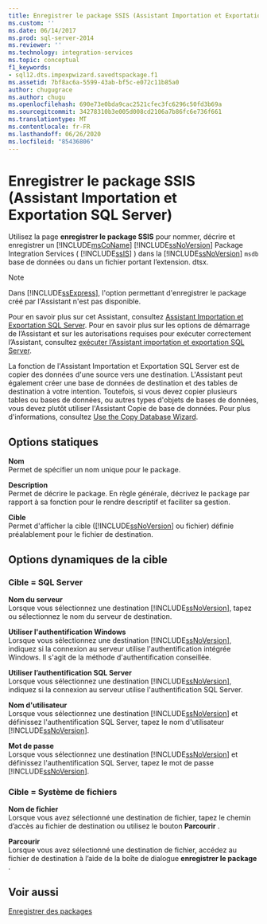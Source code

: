 ```yaml
---
title: Enregistrer le package SSIS (Assistant Importation et Exportation SQL Server) | Microsoft Docs
ms.custom: ''
ms.date: 06/14/2017
ms.prod: sql-server-2014
ms.reviewer: ''
ms.technology: integration-services
ms.topic: conceptual
f1_keywords:
- sql12.dts.impexpwizard.savedtspackage.f1
ms.assetid: 7bf8ac6a-5599-43ab-bf5c-e072c11b85a0
author: chugugrace
ms.author: chugu
ms.openlocfilehash: 690e73e0bda9cac2521cfec3fc6296c50fd3b69a
ms.sourcegitcommit: 34278310b3e005d008cd2106a7b86fc6e736f661
ms.translationtype: MT
ms.contentlocale: fr-FR
ms.lasthandoff: 06/26/2020
ms.locfileid: "85436806"
---
```

# <a name="save-ssis-package-sql-server-import-and-export-wizard"></a>Enregistrer le package SSIS (Assistant Importation et Exportation SQL Server)
  Utilisez la page **enregistrer le package SSIS** pour nommer, décrire et enregistrer un [!INCLUDE[msCoName](../../includes/msconame-md.md)] [!INCLUDE[ssNoVersion](../../includes/ssnoversion-md.md)] Package Integration Services ( [!INCLUDE[ssIS](../../includes/ssis-md.md)] ) dans la [!INCLUDE[ssNoVersion](../../includes/ssnoversion-md.md)] `msdb` base de données ou dans un fichier portant l’extension. dtsx.  
  
> [!NOTE]  
>  Dans [!INCLUDE[ssExpress](../../includes/ssexpress-md.md)], l'option permettant d'enregistrer le package créé par l'Assistant n'est pas disponible.  
  
 Pour en savoir plus sur cet Assistant, consultez [Assistant Importation et Exportation SQL Server](import-and-export-data-with-the-sql-server-import-and-export-wizard.md). Pour en savoir plus sur les options de démarrage de l’Assistant et sur les autorisations requises pour exécuter correctement l’Assistant, consultez [exécuter l’Assistant importation et exportation SQL Server](start-the-sql-server-import-and-export-wizard.md).  
  
 La fonction de l'Assistant Importation et Exportation SQL Server est de copier des données d'une source vers une destination. L'Assistant peut également créer une base de données de destination et des tables de destination à votre intention. Toutefois, si vous devez copier plusieurs tables ou bases de données, ou autres types d'objets de bases de données, vous devez plutôt utiliser l'Assistant Copie de base de données. Pour plus d'informations, consultez [Use the Copy Database Wizard](../../relational-databases/databases/use-the-copy-database-wizard.md).  
  
## <a name="static-options"></a>Options statiques  
 **Nom**  
 Permet de spécifier un nom unique pour le package.  
  
 **Description**  
 Permet de décrire le package. En règle générale, décrivez le package par rapport à sa fonction pour le rendre descriptif et faciliter sa gestion.  
  
 **Cible**  
 Permet d'afficher la cible ([!INCLUDE[ssNoVersion](../../includes/ssnoversion-md.md)] ou fichier) définie préalablement pour le fichier de destination.  
  
## <a name="target-dynamic-options"></a>Options dynamiques de la cible  
  
### <a name="target--sql-server"></a>Cible = SQL Server  
 **Nom du serveur**  
 Lorsque vous sélectionnez une destination [!INCLUDE[ssNoVersion](../../includes/ssnoversion-md.md)], tapez ou sélectionnez le nom du serveur de destination.  
  
 **Utiliser l'authentification Windows**  
 Lorsque vous sélectionnez une destination [!INCLUDE[ssNoVersion](../../includes/ssnoversion-md.md)], indiquez si la connexion au serveur utilise l'authentification intégrée Windows. Il s'agit de la méthode d'authentification conseillée.  
  
 **Utiliser l’authentification SQL Server**  
 Lorsque vous sélectionnez une destination [!INCLUDE[ssNoVersion](../../includes/ssnoversion-md.md)], indiquez si la connexion au serveur utilise l'authentification SQL Server.  
  
 **Nom d'utilisateur**  
 Lorsque vous sélectionnez une destination [!INCLUDE[ssNoVersion](../../includes/ssnoversion-md.md)] et définissez l'authentification SQL Server, tapez le nom d'utilisateur [!INCLUDE[ssNoVersion](../../includes/ssnoversion-md.md)].  
  
 **Mot de passe**  
 Lorsque vous sélectionnez une destination [!INCLUDE[ssNoVersion](../../includes/ssnoversion-md.md)] et définissez l'authentification SQL Server, tapez le mot de passe [!INCLUDE[ssNoVersion](../../includes/ssnoversion-md.md)].  
  
### <a name="target--file-system"></a>Cible = Système de fichiers  
 **Nom de fichier**  
 Lorsque vous avez sélectionné une destination de fichier, tapez le chemin d’accès au fichier de destination ou utilisez le bouton **Parcourir** .  
  
 **Parcourir**  
 Lorsque vous avez sélectionné une destination de fichier, accédez au fichier de destination à l’aide de la boîte de dialogue **enregistrer le package** .  
  
## <a name="see-also"></a>Voir aussi  
 [Enregistrer des packages](../save-packages.md)  
  
  
